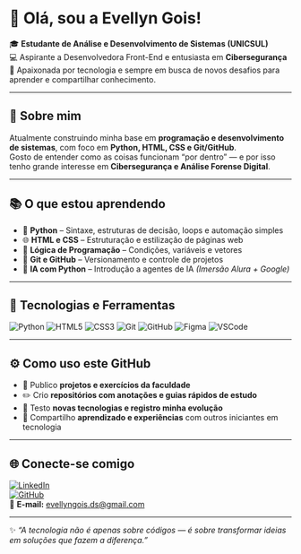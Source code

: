 # 👋 Olá, sou a Evellyn Gois!

🎓 **Estudante de Análise e Desenvolvimento de Sistemas (UNICSUL)**  
💻 Aspirante a Desenvolvedora Front-End e entusiasta em **Cibersegurança**  
🚀 Apaixonada por tecnologia e sempre em busca de novos desafios para aprender e compartilhar conhecimento.  

---

## 🧭 Sobre mim
Atualmente construindo minha base em **programação e desenvolvimento de sistemas**, com foco em **Python, HTML, CSS e Git/GitHub**.  
Gosto de entender como as coisas funcionam “por dentro” — e por isso tenho grande interesse em **Cibersegurança e Análise Forense Digital**.  

---

## 📚 O que estou aprendendo
- 🐍 **Python** – Sintaxe, estruturas de decisão, loops e automação simples  
- 🌐 **HTML e CSS** – Estruturação e estilização de páginas web  
- 🧠 **Lógica de Programação** – Condições, variáveis e vetores  
- 🧰 **Git e GitHub** – Versionamento e controle de projetos  
- 🤖 **IA com Python** – Introdução a agentes de IA *(Imersão Alura + Google)*  

---

## 🧠 Tecnologias e Ferramentas

![Python](https://img.shields.io/badge/Python-3776AB?style=for-the-badge&logo=python&logoColor=white)
![HTML5](https://img.shields.io/badge/HTML5-E34F26?style=for-the-badge&logo=html5&logoColor=white)
![CSS3](https://img.shields.io/badge/CSS3-1572B6?style=for-the-badge&logo=css3&logoColor=white)
![Git](https://img.shields.io/badge/Git-F05032?style=for-the-badge&logo=git&logoColor=white)
![GitHub](https://img.shields.io/badge/GitHub-181717?style=for-the-badge&logo=github&logoColor=white)
![Figma](https://img.shields.io/badge/Figma-F24E1E?style=for-the-badge&logo=figma&logoColor=white)
![VSCode](https://img.shields.io/badge/VSCode-0078D4?style=for-the-badge&logo=visualstudiocode&logoColor=white)

---

## ⚙️ Como uso este GitHub
- 🧩 Publico **projetos e exercícios da faculdade**  
- ✏️ Crio **repositórios com anotações e guias rápidos de estudo**  
- 🧪 Testo **novas tecnologias e registro minha evolução**  
- 💬 Compartilho **aprendizado e experiências** com outros iniciantes em tecnologia  

---

## 🌐 Conecte-se comigo
[![LinkedIn](https://img.shields.io/badge/LinkedIn-0A66C2?style=for-the-badge&logo=linkedin&logoColor=white)](https://linkedin.com/in/evellyngois)  
[![GitHub](https://img.shields.io/badge/GitHub-181717?style=for-the-badge&logo=github&logoColor=white)](https://github.com/evellyngois)  
📧 **E-mail:** [evellyngois.ds@gmail.com](mailto:evellyngois.ds@gmail.com)  

---

✨ *“A tecnologia não é apenas sobre códigos — é sobre transformar ideias em soluções que fazem a diferença.”*
